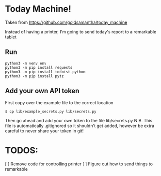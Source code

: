 # Today Machine!

Taken from https://github.com/goldsamantha/today_machine

Instead of having a printer, I'm going to send today's report to a remarkable tablet


## Run
```
python3 -m venv env
python3 -m pip install requests
python3 -m pip install todoist-python 
python3 -m pip install pytz

```

## Add your own API token
First copy over the example file to the correct location
```
$ cp lib/example_secrets.py lib/secrets.py
```
Then go ahead and add your own token to the file lib/secrets.py
N.B. This file is automatically .gitignored so it shouldn't get added,
however be extra careful to never share your token in git!

# TODOS:
[ ] Remove code for controlling printer
[ ] Figure out how to send things to remarkable
